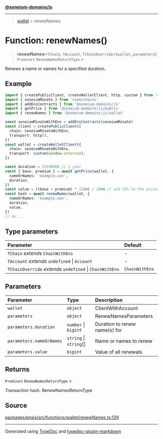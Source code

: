 [**@soneium-domains/js**](../README.md)

---

> [wallet](README.md) > renewNames

# Function: renewNames()

> **renewNames**\<`TChain`, `TAccount`, `TChainOverride`\>(`wallet`, `parameters`): `Promise`\< `RenewNamesReturnType` \>

Renews a name or names for a specified duration.

## Example

```ts
import { createPublicClient, createWalletClient, http, custom } from 'viem'
import { soneiumMinato } from 'viem/chains'
import { addEnsContracts } from '@soneium-domains/js'
import { getPrice } from '@soneium-domains/js/public'
import { renewNames } from '@soneium-domains/js/wallet'

const soneiumMinatoWithEns = addEnsContracts(soneiumMinato)
const client = createPublicClient({
  chain: soneiumMinatoWithEns,
  transport: http(),
})
const wallet = createWalletClient({
  chain: soneiumMinatoWithEns,
  transport: custom(window.ethereum),
})

const duration = 31536000 // 1 year
const { base, premium } = await getPrice(wallet, {
  nameOrNames: 'example.son',
  duration,
})
const value = ((base + premium) * 110n) / 100n // add 10% to the price for buffer
const hash = await renewNames(wallet, {
  nameOrNames: 'example.son',
  duration,
  value,
})
// 0x...
```

## Type parameters

| Parameter                                                | Default        |
| :------------------------------------------------------- | :------------- |
| `TChain` _extends_ `ChainWithEns`                        | -              |
| `TAccount` _extends_ `undefined` \| `Account`            | -              |
| `TChainOverride` _extends_ `undefined` \| `ChainWithEns` | `ChainWithEns` |

## Parameters

| Parameter                | Type                   | Description                   |
| :----------------------- | :--------------------- | :---------------------------- |
| `wallet`                 | `object`               | ClientWithAccount             |
| `parameters`             | `object`               | RenewNamesParameters          |
| `parameters.duration`    | `number` \| `bigint`   | Duration to renew name(s) for |
| `parameters.nameOrNames` | `string` \| `string`[] | Name or names to renew        |
| `parameters.value`       | `bigint`               | Value of all renewals         |

## Returns

`Promise`\< `RenewNamesReturnType` \>

Transaction hash. RenewNamesReturnType

## Source

[packages/ensjs/src/functions/wallet/renewNames.ts:129](https://github.com/ensdomains/ensjs-v3/blob/1b90b888/packages/ensjs/src/functions/wallet/renewNames.ts#L129)

---

Generated using [TypeDoc](https://typedoc.org/) and [typedoc-plugin-markdown](https://www.npmjs.com/package/typedoc-plugin-markdown)
